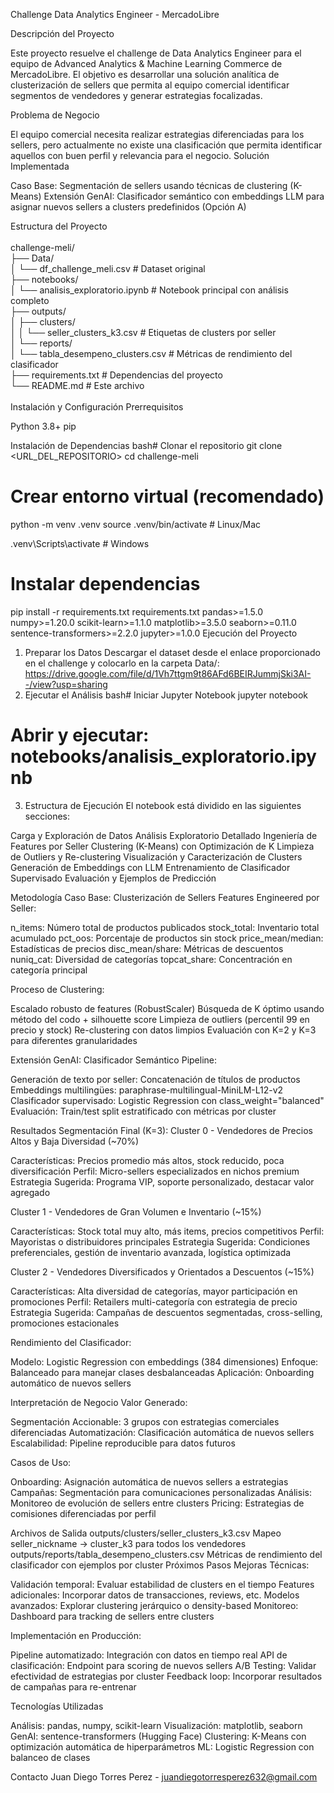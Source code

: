 Challenge Data Analytics Engineer - MercadoLibre

Descripción del Proyecto

Este proyecto resuelve el challenge de Data Analytics Engineer para el equipo de Advanced Analytics & Machine Learning Commerce de MercadoLibre. El objetivo es desarrollar una solución analítica de clusterización de sellers que permita al equipo comercial identificar segmentos de vendedores y generar estrategias focalizadas.

Problema de Negocio

El equipo comercial necesita realizar estrategias diferenciadas para los sellers, pero actualmente no existe una clasificación que permita identificar aquellos con buen perfil y relevancia para el negocio.
Solución Implementada

Caso Base: Segmentación de sellers usando técnicas de clustering (K-Means)
Extensión GenAI: Clasificador semántico con embeddings LLM para asignar nuevos sellers a clusters predefinidos (Opción A)

Estructura del Proyecto<br><br>
challenge-meli/<br>
├── Data/<br>
│   └── df_challenge_meli.csv           # Dataset original<br>
├── notebooks/<br>
│   └── analisis_exploratorio.ipynb    # Notebook principal con análisis completo<br>
├── outputs/<br>
│   ├── clusters/<br>
│   │   └── seller_clusters_k3.csv     # Etiquetas de clusters por seller<br>
│   └── reports/<br>
│       └── tabla_desempeno_clusters.csv # Métricas de rendimiento del clasificador<br>
├── requirements.txt                    # Dependencias del proyecto<br>
└── README.md                          # Este archivo<br><br>
Instalación y Configuración
Prerrequisitos

Python 3.8+
pip

Instalación de Dependencias
bash# Clonar el repositorio
git clone <URL_DEL_REPOSITORIO>
cd challenge-meli

# Crear entorno virtual (recomendado)
python -m venv .venv
source .venv/bin/activate  # Linux/Mac

.venv\Scripts\activate  # Windows

# Instalar dependencias
pip install -r requirements.txt
requirements.txt
pandas>=1.5.0
numpy>=1.20.0
scikit-learn>=1.1.0
matplotlib>=3.5.0
seaborn>=0.11.0
sentence-transformers>=2.2.0
jupyter>=1.0.0
Ejecución del Proyecto
1. Preparar los Datos
Descargar el dataset desde el enlace proporcionado en el challenge y colocarlo en la carpeta Data/:
https://drive.google.com/file/d/1Vh7ttgm9t86AFd6BEIRJummjSki3AI--/view?usp=sharing
2. Ejecutar el Análisis
bash# Iniciar Jupyter Notebook
jupyter notebook

# Abrir y ejecutar: notebooks/analisis_exploratorio.ipynb
3. Estructura de Ejecución
El notebook está dividido en las siguientes secciones:

Carga y Exploración de Datos
Análisis Exploratorio Detallado
Ingeniería de Features por Seller
Clustering (K-Means) con Optimización de K
Limpieza de Outliers y Re-clustering
Visualización y Caracterización de Clusters
Generación de Embeddings con LLM
Entrenamiento de Clasificador Supervisado
Evaluación y Ejemplos de Predicción

Metodología
Caso Base: Clusterización de Sellers
Features Engineered por Seller:

n_items: Número total de productos publicados
stock_total: Inventario total acumulado
pct_oos: Porcentaje de productos sin stock
price_mean/median: Estadísticas de precios
disc_mean/share: Métricas de descuentos
nuniq_cat: Diversidad de categorías
topcat_share: Concentración en categoría principal

Proceso de Clustering:

Escalado robusto de features (RobustScaler)
Búsqueda de K óptimo usando método del codo + silhouette score
Limpieza de outliers (percentil 99 en precio y stock)
Re-clustering con datos limpios
Evaluación con K=2 y K=3 para diferentes granularidades

Extensión GenAI: Clasificador Semántico
Pipeline:

Generación de texto por seller: Concatenación de títulos de productos
Embeddings multilingües: paraphrase-multilingual-MiniLM-L12-v2
Clasificador supervisado: Logistic Regression con class_weight="balanced"
Evaluación: Train/test split estratificado con métricas por cluster

Resultados
Segmentación Final (K=3):
Cluster 0 - Vendedores de Precios Altos y Baja Diversidad (~70%)

Características: Precios promedio más altos, stock reducido, poca diversificación
Perfil: Micro-sellers especializados en nichos premium
Estrategia Sugerida: Programa VIP, soporte personalizado, destacar valor agregado

Cluster 1 - Vendedores de Gran Volumen e Inventario (~15%)

Características: Stock total muy alto, más items, precios competitivos
Perfil: Mayoristas o distribuidores principales
Estrategia Sugerida: Condiciones preferenciales, gestión de inventario avanzada, logística optimizada

Cluster 2 - Vendedores Diversificados y Orientados a Descuentos (~15%)

Características: Alta diversidad de categorías, mayor participación en promociones
Perfil: Retailers multi-categoría con estrategia de precio
Estrategia Sugerida: Campañas de descuentos segmentadas, cross-selling, promociones estacionales

Rendimiento del Clasificador:

Modelo: Logistic Regression con embeddings (384 dimensiones)
Enfoque: Balanceado para manejar clases desbalanceadas
Aplicación: Onboarding automático de nuevos sellers

Interpretación de Negocio
Valor Generado:

Segmentación Accionable: 3 grupos con estrategias comerciales diferenciadas
Automatización: Clasificación automática de nuevos sellers
Escalabilidad: Pipeline reproducible para datos futuros

Casos de Uso:

Onboarding: Asignación automática de nuevos sellers a estrategias
Campañas: Segmentación para comunicaciones personalizadas
Análisis: Monitoreo de evolución de sellers entre clusters
Pricing: Estrategias de comisiones diferenciadas por perfil

Archivos de Salida
outputs/clusters/seller_clusters_k3.csv
Mapeo seller_nickname → cluster_k3 para todos los vendedores
outputs/reports/tabla_desempeno_clusters.csv
Métricas de rendimiento del clasificador con ejemplos por cluster
Próximos Pasos
Mejoras Técnicas:

Validación temporal: Evaluar estabilidad de clusters en el tiempo
Features adicionales: Incorporar datos de transacciones, reviews, etc.
Modelos avanzados: Explorar clustering jerárquico o density-based
Monitoreo: Dashboard para tracking de sellers entre clusters

Implementación en Producción:

Pipeline automatizado: Integración con datos en tiempo real
API de clasificación: Endpoint para scoring de nuevos sellers
A/B Testing: Validar efectividad de estrategias por cluster
Feedback loop: Incorporar resultados de campañas para re-entrenar

Tecnologías Utilizadas

Análisis: pandas, numpy, scikit-learn
Visualización: matplotlib, seaborn
GenAI: sentence-transformers (Hugging Face)
Clustering: K-Means con optimización automática de hiperparámetros
ML: Logistic Regression con balanceo de clases

Contacto
Juan Diego Torres Perez - juandiegotorresperez632@gmail.com